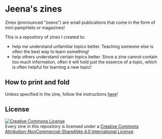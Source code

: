 # Jeena's zines
Zines (pronounced “zeens") are small publications that come in the form of mini pamphlets or magazines! 

This is a repository of zines I created to:
- help *me* understand unfamiliar topics better. Teaching someone else is often the best way to learn something!
- help others understand certain topics better. Since a zine cannot contain too much information, often it will hold just the essence of a topic, which is often helpful for learning a new topic!

## How to print and fold
Unless specified in the zine, follow the instructions [here](https://www.wikihow.com/Make-a-Zine#Folding-and-Cutting-the-Zine_sub)!

## License
<a rel="license" href="http://creativecommons.org/licenses/by-nc-sa/4.0/"><img alt="Creative Commons License" style="border-width:0" src="https://i.creativecommons.org/l/by-nc-sa/4.0/88x31.png" /></a><br />Every zine in this repository is licensed under a <a rel="license" href="http://creativecommons.org/licenses/by-nc-sa/4.0/">Creative Commons Attribution-NonCommercial-ShareAlike 4.0 International License</a>.
